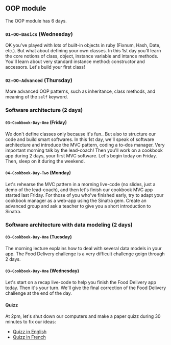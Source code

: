 ## OOP module

The OOP module has 6 days.

### `01-OO-Basics` (Wednesday)

OK you've played with lots of built-in objects in ruby (Fixnum, Hash, Date, etc.). But what about defining your own classes. In this 1st day you'll learn the core notions of class, object, instance variable and intance methods. You'll learn about very standard instance method: constructor and accessors. Let's build your first class!

### `02-OO-Advanced` (Thursday)

More advanced OOP patterns, such as inheritance, class methods, and meaning
of the `self` keyword.

### Software architecture (2 days)

#### `03-Cookbook-Day-One` (Friday)

We don't define classes only because it's fun.. But also to structure our code and build smart softwares. In this 1st day, we'll speak of software architecture and introduce the MVC pattern, coding a to-dos manager. Very important morning talk by the lead-coach! Then you'll work on a cookbook app during 2 days, your first MVC software. Let's begin today on Friday. Then, sleep on it during the weekend.

#### `04-Cookbook-Day-Two` (Monday)

Let's rehearse the MVC pattern in a morning live-code (no slides, just a demo of the lead-coach), and then let's finish our cookbook MVC app started last Friday. For those of you who've finished early, try to adapt your cookbook manager as a web-app using the Sinatra gem. Create an advanced group and ask a teacher to give you a short introduction to Sinatra.

### Software architecture with data modeling (2 days)

#### `03-Cookbook-Day-One` (Tuesday)
The morning lecture explains how to deal with several data models in your app. The Food Delivery challenge is a very difficult challenge goign through 2 days.

#### `03-Cookbook-Day-One` (Wednesday)
Let's start on a recap live-code to help you finish the Food Delivery app today. Then it's your turn. We'll give the final correction of the Food Delivery challenge at the end of the day.

#### Quizz

At 2pm, let's shut down our computers and make a paper quizz during 30 minutes to fix our ideas:

- [Quizz in English](https://github.com/lewagon/quizzes/raw/gh-pages/pdf/2-oop-english.pdf)
- [Quizz in French](https://github.com/lewagon/quizzes/raw/gh-pages/pdf/2-oop-french.pdf)






